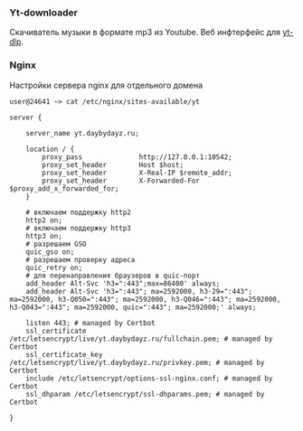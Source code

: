### Yt-downloader

Скачиватель музыки в формате mp3 из Youtube. Веб инфтерфейс для [yt-dlp](https://github.com/yt-dlp/yt-dlp).

### Nginx

Настройки сервера nginx для отдельного домена

`user@24641 ~> cat /etc/nginx/sites-available/yt`

```
server {

    server_name yt.daybydayz.ru;

    location / {
        proxy_pass              http://127.0.0.1:10542;
        proxy_set_header        Host $host;
        proxy_set_header        X-Real-IP $remote_addr;
        proxy_set_header        X-Forwarded-For $proxy_add_x_forwarded_for;
    }

    # включаем поддержку http2
    http2 on;
    # включаем поддержку http3
    http3 on;
    # разрешаем GSO
    quic_gso on;
    # разрешаем проверку адреса
    quic_retry on;
    # для перенаправления браузеров в quic-порт
    add_header Alt-Svc 'h3=":443";max=86400' always;
    add_header Alt-Svc 'h3=":443"; ma=2592000, h3-29=":443"; ma=2592000, h3-Q050=":443"; ma=2592000, h3-Q046=":443"; ma=2592000, h3-Q043=":443"; ma=2592000, quic=":443"; ma=2592000;' always;

    listen 443; # managed by Certbot
    ssl_certificate /etc/letsencrypt/live/yt.daybydayz.ru/fullchain.pem; # managed by Certbot
    ssl_certificate_key /etc/letsencrypt/live/yt.daybydayz.ru/privkey.pem; # managed by Certbot
    include /etc/letsencrypt/options-ssl-nginx.conf; # managed by Certbot
    ssl_dhparam /etc/letsencrypt/ssl-dhparams.pem; # managed by Certbot

}

```
